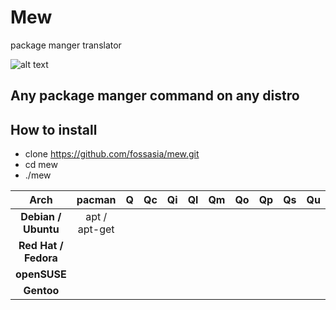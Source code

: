 # Mew
package manger translator

![alt text](https://github.com/fossasia/mew/blob/master/graphics/logo.png "kind of a logo")

## Any package manger command on any distro

## How to install
 * clone https://github.com/fossasia/mew.git
 * cd mew
 * ./mew
 

Arch | pacman | Q | Qc | Qi | Ql | Qm | Qo | Qp | Qs | Qu | R | Rn | Rns | Rs | S | Sc | Scc | Sccc | Si | Sii | Sl | Ss | Su | Suy | Sw | Sy | U
:--: | :--: | :--: | :--: | :--: | :--: | :--: | :--: | :--: | :--: | :--: | :--: | :--: | :--: | :--: | :--: | :--: | :--: | :--: | :--: | :--: | :--: | :--: | :--: | :--: | :--: | :--: | :--:
**Debian / Ubuntu** | apt / apt-get |  | | | | | | | | | | | | remove | install | | | | | | | search | | | | |
**Red Hat / Fedora** |  | | | | | | | | | | | | |  |  | | | | | | | | | | | |
**openSUSE**	|  | | | | | | | | | | | | |  |  | | | | | | | | | | | |
**Gentoo** |  | | | | | | | | | | | | |  |  | | | | | | | | | | | |
